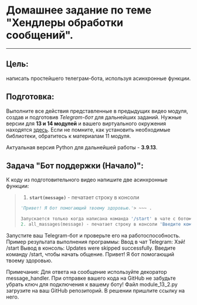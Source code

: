 # Домашнее задание по теме "Хендлеры обработки сообщений".
___
## Цель:
написать простейшего телеграм-бота, используя асинхронные функции.
## Подготовка:
Выполните все действия представленные в предыдущих видео модуля, создав и подготовив *Telegram-бот* для дальнейших заданий.
Нужные версии для **13 и 14 модулей** и вашего виртуального окружения находятся [здесь](https://drive.google.com/file/d/1gAp3ulJNLwnWjFXf5bL3LNC_vuF_890m/view). 
Если не помните, как установить необходимые библиотеки, обратитесь к материалам 11 модуля.

Актуальная версия Python для дальнейшей работы - **3.9.13**.

## Задача "Бот поддержки (Начало)":
К коду из подготовительного видео напишите две асинхронные функции:
>1. **`start(message)`** - печатает строку в консоли
> ~~~python
> 'Привет! Я бот помогающий твоему здоровью.'> ~~~ .
>
>Запускается только когда написана команда '/start' в чате с ботом. (используйте соответствующий декоратор)
>2. all_massages(message) - печатает строку в консоли 'Введите команду /start, чтобы начать общение.'. Запускается при любом обращении не описанном ранее. (используйте соответствующий декоратор).

Запустите ваш Telegram-бот и проверьте его на работоспособность.
Пример результата выполнения программы:
Ввод в чат Telegram:
Хэй!
/start
Вывод в консоль:
Updates were skipped successfully.
Введите команду /start, чтобы начать общение.
Привет! Я бот помогающий твоему здоровью.

Примечания:
Для ответа на сообщение используйте декоратор message_handler.
При отправке вашего кода на GitHub не забудьте убрать ключ для подключения к вашему боту!
Файл module_13_2.py загрузите на ваш GitHub репозиторий. В решении пришлите ссылку на него.
